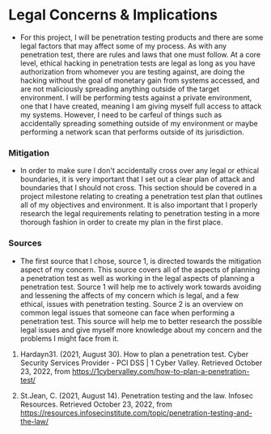# Legal Concerns & Implications

* For this project, I will be penetration testing products and there are some legal factors that may affect some of my process. As with any penetration test, there are rules and laws that one must follow. At a core level, ethical hacking in penetration tests are legal as long as you have authorization from whomever you are testing against, are doing the hacking without the goal of monetary gain from systems accessed, and are not maliciously spreading anything outside of the target environment. I will be performing tests against a private environment, one that I have created, meaning I am giving myself full access to attack my systems. However, I need to be carfeul of things such as accidentally spreading something outside of my environment or maybe performing a network scan that performs outside of its jurisdiction. 

### Mitigation

* In order to make sure I don't accidentally cross over any legal or ethical boundaries, it is very important that I set out a clear plan of attack and boundaries that I should not cross. This section should be covered in a project milestone relating to creating a penetration test plan that outlines all of my objectives and environment. It is also important that I properly research the legal requirements relating to penetration testing in a more thorough fashion in order to create my plan in the first place. 

### Sources 

* The first source that I chose, source 1, is directed towards the mitigation aspect of my concern. This source covers all of the aspects of planning a penetration test as well as working in the legal aspects of planning a penetration test. Source 1 will help me to actively work towards avoiding and lessening the affects of my concern which is legal, and a few ethical, issues with penetration testing. Source 2 is an overview on common legal issues that someone can face when performing a penetration test. This source will help me to better research the possible legal issues and give myself more knowledge about my concern and the problems I might face from it. 

1. Hardayn31. (2021, August 30). How to plan a penetration test. Cyber Security Services Provider - PCI DSS | 1 Cyber Valley. Retrieved October 23, 2022, from https://1cybervalley.com/how-to-plan-a-penetration-test/ 

2. St.Jean, C. (2021, August 14). Penetration testing and the law. Infosec Resources. Retrieved October 23, 2022, from https://resources.infosecinstitute.com/topic/penetration-testing-and-the-law/ 


